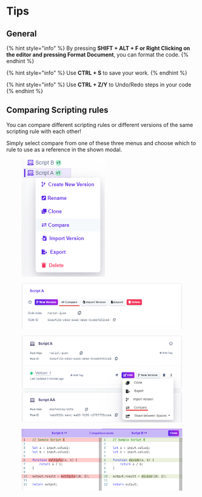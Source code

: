 # Tips

## General

{% hint style="info" %}
By pressing **SHIFT + ALT + F or Right Clicking on the editor and pressing Format Document**, you can format the code.
{% endhint %}

{% hint style="info" %}
Use **CTRL + S** to save your work.
{% endhint %}

{% hint style="info" %}
Use **CTRL + Z/Y** to Undo/Redo steps in your code
{% endhint %}

## Comparing Scripting rules

You can compare different scripting rules or different versions of the same scripting rule with each other!

Simply select compare from one of these three menus and choose which to rule to use as a reference in the shown modal.

<figure><img src="../../.gitbook/assets/image (7) (1) (1).png" alt=""><figcaption></figcaption></figure>

<figure><img src="../../.gitbook/assets/image (4) (1) (1).png" alt=""><figcaption></figcaption></figure>

<figure><img src="../../.gitbook/assets/image (6) (1) (1).png" alt=""><figcaption></figcaption></figure>

<figure><img src="../../.gitbook/assets/image (1) (2).png" alt=""><figcaption></figcaption></figure>
